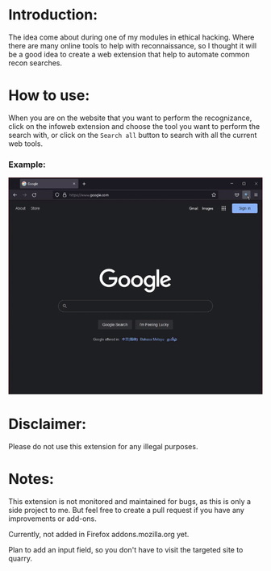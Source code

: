 # Introduction:
The idea come about during one of my modules in ethical hacking. Where there are many online tools to help with reconnaissance, so I thought it will be a good idea to create a web extension that help to automate common recon searches.

# How to use:
When you are on the website that you want to perform the recognizance, click on the infoweb extension and choose the tool you want to perform the search with, or click on the `Search all` button to search with all the current web tools.

### Example:
![Sample.gif](/imgGit/sample.gif)

# Disclaimer:
Please do not use this extension for any illegal purposes.

# Notes:
This extension is not monitored and maintained for bugs, as this is only a side project to me. But feel free to create a pull request if you have any improvements or add-ons.

Currently, not added in Firefox addons.mozilla.org yet.

Plan to add an input field, so you don't have to visit the targeted site to quarry.
